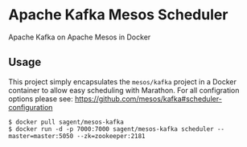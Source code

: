 # Apache Kafka Mesos Scheduler
Apache Kafka on Apache Mesos in Docker

## Usage

This project simply encapsulates the `mesos/kafka` project in a Docker container to allow easy scheduling with Marathon. For all configration options please see: https://github.com/mesos/kafka#scheduler-configuration

```
$ docker pull sagent/mesos-kafka
$ docker run -d -p 7000:7000 sagent/mesos-kafka scheduler --master=master:5050 --zk=zookeeper:2181
```

